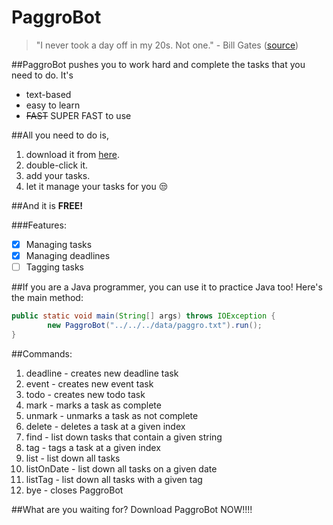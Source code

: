 # PaggroBot
> "I never took a day off in my 20s. Not one." - Bill Gates ([source](https://www.keepinspiring.me/hard-work-quotes/))

##PaggroBot pushes you to work hard and complete the tasks that you need to do. It's

- text-based
- easy to learn
- ~~FAST~~ SUPER FAST to use

##All you need to do is,

1. download it from [here](url).
2. double-click it.
3. add your tasks.
4. let it manage your tasks for you 😒

##And it is **FREE!**

###Features:

- [x] Managing tasks
- [x] Managing deadlines
- [ ] Tagging tasks

##If you are a Java programmer, you can use it to practice Java too! Here's the main method:
```java
public static void main(String[] args) throws IOException {
        new PaggroBot("../../../data/paggro.txt").run();
}
```

##Commands:
1. deadline - creates new deadline task
2. event - creates new event task
3. todo - creates new todo task
4. mark - marks a task as complete
5. unmark - unmarks a task as not complete
6. delete - deletes a task at a given index
7. find - list down tasks that contain a given string
8. tag - tags a task at a given index
9. list - list down all tasks
10. listOnDate - list down all tasks on a given date
11. listTag - list down all tasks with a given tag
12. bye - closes PaggroBot

##What are you waiting for? Download PaggroBot NOW!!!!